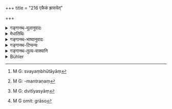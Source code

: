 +++
title = "216 एकैकं ह्रासयेत्"

+++

<details><summary>गङ्गानथ-मूलानुवादः</summary>

If one reduces his food by one morsel daily during the dark half of the month, and increases it during the light half,—bathing at the three ‘extractions,’—it is what has been called the ‘Cāndrāyaṇa.’—(216)
</details>

<details><summary>मेधातिथिः</summary>

चतुर्दश्याम् उपोष्य श्वोभूतायां[^३४२] पौर्णमास्यां पञ्चदश ग्रासान् अश्नीयात् । ग्रासप्रमाणं चास्याधिकारेण ग्रासानुमन्त्रणे[^३४३] च "आप्यायस्व सं ते पयांसि" (त्स् ३.२.५.३) इति स्मृत्यन्तरोक्तो विधिर् अपेक्षितव्यः (ग्ध् २७.४, १०) । एकशास्त्रत्वात् सर्वस्मृतीनाम् असति विरोधे समग्रं योज्यम् । विरोधे तु विकल्पः । 


[^३४३]:
     M G: -mantraṇaṃ


[^३४२]:
     M G: svayaṃbhūtāyāṃ

- प्रतिपदम् आरभ्य, **एकैकं** ग्रासं दिवसे दिवसे **ह्रासयेत्** । प्रतिपदि चतुर्दश द्वितीयायां[^३४४] त्रयोदशेत्यादि यावच् चतुर्दश्याम् एको ग्रासो[^३४५] भवति । ततो ऽमावास्यायाम् उपोष्य प्रतिपद्य् एकं ग्रासम् अश्नीयात् । द्वितीयस्यां द्वाव् एवम् **एकैकं** **वर्धयेद्** यावत् पौर्णमास्यां पञ्चदश भवन्ति । 


[^३४५]:
     M G omit: grāso


[^३४४]:
     M G: dvitīyasyāṃ

- **उपस्पृशन्** स्नानं कुर्वन् । **त्रिषवणं** प्रातर्मधंदिनापराह्णेषु । "त्रिर् निशायाम्" (म्ध् ११.२२३) इति निवर्तते विशेषविहितत्वात् ॥ ११.२१६ ॥
</details>

<details><summary>गङ्गानथ-भाष्यानुवादः</summary>

Having fasted on the fourteenth day, on the next day, or the Full moon-day, he shall take fifteen morsels; the exact measure of the ‘morsel’ in this connection should be understood to be as mentioned in another *Smṛti* (Gautama, 27.10), the words ‘*āpyāyasra*...... the measure of the *morsel* being the quantity that does not distort the face.’ As all the *Smṛtis* deal with the same subject, they should be taken as mutually complementary, so long as there is no inconsistency; and in cases of inconsistency, the two views should he taken as optional alternatives.

Beginning with the first again, be shall reduce his food by one morsel each day,—taking fourteen morsels on the first, thirteen on the second, and so on, till on the fourteenth he takes only one morsel. Then having fasted on the New-moon day (the fifteenth), he shall cat only one morsel on the first, two on the second, and so on increasing it by one morsel everyday, till it comes to fifteen on the Full-moon day.

‘*Upaspṛśan*’—bathing.

‘*At the three extractions*’—*i.e*., in the morning, at midday and in the evening. This precludes the general rule that ‘the man shall bathe thrice during the night,’—the present being a special rule.—(216)
</details>

<details><summary>गङ्गानथ-टिप्पन्यः</summary>

This verse is quoted in *Parāśaramādhava* (Prāyaścitta, p. 240), as laying down the ‘three times bathing’ as part of the ‘*Cāndrāyāṇa*’ penance;—in *Madanapārijāta* (p. 742), where ‘*triṣavaṇam*’ is explained as the three ‘*sandhyās*’, morning, evening and mid-day;—in *Aparārka* (p. 1243), which adds that this penance is called ‘barley-shaped’ and ‘ant-shaped’, the latter when it is begun on the first day of the darker fortnight;—and in *Prāyaścittaviveka* (p. 516).
</details>

<details><summary>गङ्गानथ-तुल्य-वाक्यानि</summary>

*Vaśiṣṭha* (23.45).—‘On the first day of the dark half of the month, let
him eat fourteen mouthfuls, and diminish the number by one daily, till the end of the fortnight; in like manner, let him eat one mouthful on the first day of the light half of the month and daily increase the number by one, till the end of the fortnight.’

Do. (27.21).—‘Let him add daily one mouthful to his food during the bright half of the month, let him diminish it daily by one mouthful during the dark half, and let him fast on the moonless day; that is the rule for the *Cāndrāyaṇa*.’

*Parāśara* (10.2).—(Same as Manu.)

*Gautama* (27.12-13).—‘On the full-moon day, he shall eat fifteen
mouthfuls, and during the dark half of the month daily diminish his portion by one mouthful; he shall fast on the moonless day, and during the bright half of the month daily increase his portion by one mouthful. According to some, it should be the other way. That is a month occupied by the *Cāndrāyaṇa* penance.’

*Baudhāyana* (3.8, 19-27; also, 4.517).—‘On the first day of the latter
half of the month, he eats fourteen mouthfuls; thus he takes every day one mouthful less, up to the moonless day; on the moonless day there is not even a mouthful to be taken; on the first day of the first half of the month one mouthful may be eaten, on the second, two; thus he daily increases his meal by one mouthful up to the full-moon day. On the full-moon day, he makes an offering to Agni and to other deities... and then gives a cow to a Brāhmaṇa. This is the *Ant-shaped Cāndrāyaṇa*. If it is performed in the reverse order it is the *Barley-shaped Cāndrāyaṇa*. A sinner who has performed either of these becomes free from all mortal sins.’

*Viṣṇu* (47.1-6).—‘Now follows the *Cāndrāyāṇa*:—Let a man eat single
mouthfuls of food, unchanged in size; and let him, during the moon's increase, add successively one mouthful every day; and during the wane of the moon, let him take off one mouthful every day; and on the moonless day, let him fast entirely. This is the *Barley-shaped Cāndrāyaṇa*. The *Cāndrayaṇa* is called *Ant-shaped* when the moonless day is placed in the middle, add it is called *Barley-shaped* when the full moon day is placed in the middle.’

*Yājñavalkya* (3.323).—‘When one is performing the *Cāndrāyaṇa*, during
the bright half of the month, one should increase daily, by one, the number of food-morsels, each of which is of the size of the peacock’s egg; and during the dark half, he shall reduce it daily by one.’
</details>

<details><summary>Bühler</summary>

217	If one diminishes (one's food daily by) one mouthful during the dark (half of the month) and increases (it in the same manner) during the bright half, and bathes (daily) at the time of three libations (morning, noon, and evening), that is called a lunar penance (Kandrayana).
</details>
